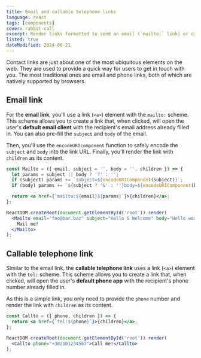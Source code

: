 ```yaml
---
title: Email and callable telephone links
language: react
tags: [components]
cover: rabbit-call
excerpt: Render links formatted to send an email (`mailto:` link) or call a phone number (`tel:` link).
listed: true
dateModified: 2024-06-21
---
```


Contact links are just about one of the most ubiquitous elements on the web. They are used to provide a quick way for users to get in touch with you. The most traditional ones are email and phone links, both of which are natively supported by browsers.

## Email link

For the **email link**, you'll use a link (`<a>`) element with the `mailto:` scheme. This scheme allows you to create a link that, when clicked, will open the user's **default email client** with the recipient's email address already filled in. You can also pre-fill the `subject` and `body` of the email.

Then, you'll use the `encodeURIcomponent` function to safely encode the `subject` and `body` into the link URL. Finally, you'll render the link with `children` as its content.

```jsx
const Mailto = ({ email, subject = '', body = '', children }) => {
  let params = subject || body ? '?' : '';
  if (subject) params += `subject=${encodeURIComponent(subject)}`;
  if (body) params += `${subject ? '&' : ''}body=${encodeURIComponent(body)}`;

  return <a href={`mailto:${email}${params}`}>{children}</a>;
};

ReactDOM.createRoot(document.getElementById('root')).render(
  <Mailto email="foo@bar.baz" subject="Hello & Welcome" body="Hello world!">
    Mail me!
  </Mailto>
);
```

## Callable telephone link

Similar to the email link, the **callable telephone link** uses a link (`<a>`) element with the `tel:` scheme. This scheme allows you to create a link that, when clicked, will open the user's **default phone app** with the recipient's phone number already filled in.

As this is a simple link, you only need to provide the `phone` number and render the link with `children` as its content.

```jsx
const Callto = ({ phone, children }) => {
  return <a href={`tel:${phone}`}>{children}</a>;
};

ReactDOM.createRoot(document.getElementById('root')).render(
  <Callto phone="+302101234567">Call me!</Callto>
);
```
